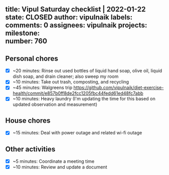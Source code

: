 title:	Vipul Saturday checklist | 2022-01-22
state:	CLOSED
author:	vipulnaik
labels:	
comments:	0
assignees:	vipulnaik
projects:	
milestone:	
number:	760
--
## Personal chores

- [x] ~20 minutes: Rinse out used bottles of liquid hand soap, olive oil, liquid dish soap, and drain cleaner; also sweep my room
- [x] ~10 minutes: Take out trash, composting, and recycling
- [x] ~45 minutes: Walgreens trip https://github.com/vipulnaik/diet-exercise-health/commit/e857b0ff8de2fcc1205fbc44fedd61ed48fc7abb
- [x] ~10 minutes: Heavy laundry (I'm updating the time for this  based on updated observation and measurement)

## House chores

- [x] ~15 minutes: Deal with power outage and related wi-fi outage

## Other activities

- [x] ~5 minutes: Coordinate a meeting time
- [x] ~10 minutes: Review and update a document 
